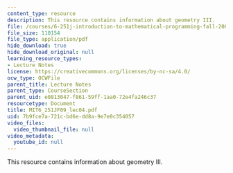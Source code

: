 ```yaml
---
content_type: resource
description: This resource contains information about geometry III.
file: /courses/6-251j-introduction-to-mathematical-programming-fall-2009/7b9fce7a721cbd6edd8a9e7e0c354057_MIT6_251JF09_lec04.pdf
file_size: 110154
file_type: application/pdf
hide_download: true
hide_download_original: null
learning_resource_types:
- Lecture Notes
license: https://creativecommons.org/licenses/by-nc-sa/4.0/
ocw_type: OCWFile
parent_title: Lecture Notes
parent_type: CourseSection
parent_uid: e0813047-f861-59ff-1aa0-72e4fa246c37
resourcetype: Document
title: MIT6_251JF09_lec04.pdf
uid: 7b9fce7a-721c-bd6e-dd8a-9e7e0c354057
video_files:
  video_thumbnail_file: null
video_metadata:
  youtube_id: null
---
```

This resource contains information about geometry III.
